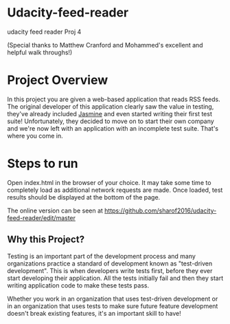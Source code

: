 # Udacity-feed-reader
udacity feed reader Proj 4

(Special thanks to Matthew Cranford and Mohammed's excellent and helpful walk throughs!)

# Project Overview


In this project you are given a web-based application that reads RSS feeds. The original developer of this application clearly saw the value in testing, they've already included [Jasmine](http://jasmine.github.io/) and even started writing their first test suite! Unfortunately, they decided to move on to start their own company and we're now left with an application with an incomplete test suite. That's where you come in.

# Steps to run
Open index.html in the browser of your choice. It may take some time to completely load as additional network requests are made. Once loaded, test results should be displayed at the bottom of the page.

The online version can be seen at https://github.com/sharof2016/udacity-feed-reader/edit/master

## Why this Project?

Testing is an important part of the development process and many organizations practice a standard of development known as "test-driven development". This is when developers write tests first, before they ever start developing their application. All the tests initially fail and then they start writing application code to make these tests pass.

Whether you work in an organization that uses test-driven development or in an organization that uses tests to make sure future feature development doesn't break existing features, it's an important skill to have!



